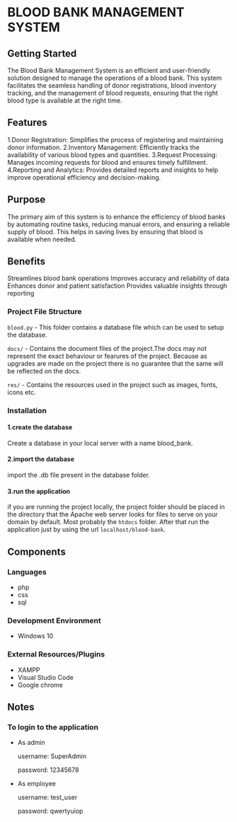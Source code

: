 # BLOOD BANK MANAGEMENT SYSTEM

## Getting Started
The Blood Bank Management System is an efficient and user-friendly solution designed to manage the operations of a blood bank. This system facilitates the seamless handling of donor registrations, blood inventory tracking, and the management of blood requests, ensuring that the right blood type is available at the right time.

## Features
1.Donor Registration: Simplifies the process of registering and maintaining donor information.
2.Inventory Management: Efficiently tracks the availability of various blood types and quantities.
3.Request Processing: Manages incoming requests for blood and ensures timely fulfillment.
4.Reporting and Analytics: Provides detailed reports and insights to help improve operational efficiency and decision-making.

## Purpose
The primary aim of this system is to enhance the efficiency of blood banks by automating routine tasks, reducing manual errors, and ensuring a reliable supply of blood. This helps in saving lives by ensuring that blood is available when needed.

## Benefits
Streamlines blood bank operations
Improves accuracy and reliability of data
Enhances donor and patient satisfaction
Provides valuable insights through reporting

### Project File Structure

`blood.py` -  This folder contains a database file which can be used to setup the database.

`docs/` - Contains the document files of the project.The docs may not represent the exact behaviour or fearures of the project. Because as upgrades are made on the project there is no guarantee that the same will be reflected on the docs.

`res/` - Contains the resources used in the project such as images, fonts, icons etc.

### Installation

#### 1.create the database
Create a database in your local server with a name blood_bank.

#### 2.import the database 
import the .db file present in the database folder.

#### 3.run the application
if you are running the project locally, the project folder should be placed in the directory that the Apache web server looks for files to serve on your domain by default. Most probably the `htdocs` folder. After that run the application just by using the url `localhost/blood-bank`.

## Components

### Languages

- php
- css
- sql

### Development Environment

- Windows 10

### External Resources/Plugins

- XAMPP
- Visual Studio Code
- Google chrome

## Notes

### To login to the application
- As admin

    username:   SuperAdmin
    
    password:   12345678
  
- As employee

    username:   test_user
    
    password:   qwertyuiop
  


